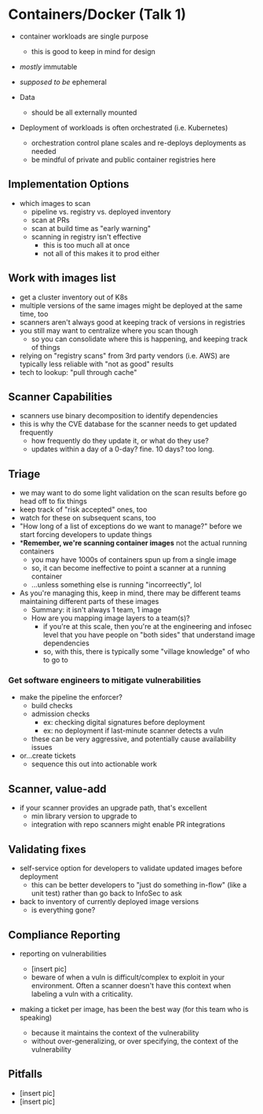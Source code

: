 # Containers/Docker (Talk 1)

- container workloads are single purpose
    - this is good to keep in mind for design
- *mostly* immutable
- *supposed to be* ephemeral

- Data
    - should be all externally mounted

- Deployment of workloads is often orchestrated (i.e. Kubernetes)
    - orchestration control plane scales and re-deploys deployments as needed
    - be mindful of private and public container registries here


## Implementation Options

- which images to scan
    - pipeline vs. registry vs. deployed inventory
    - scan at PRs
    - scan at build time as "early warning"
    - scanning in registry isn't effective
        - this is too much all at once
        - not all of this makes it to prod either


## Work with images list

- get a cluster inventory out of K8s
- multiple versions of the same images might be deployed at the same time, too
- scanners aren't always good at keeping track of versions in registries
- you still may want to centralize where you scan though
    - so you can consolidate where this is happening, and keeping track of things
- relying on "registry scans" from 3rd party vendors (i.e. AWS) are typically less reliable with "not as good" results
- tech to lookup: "pull through cache"


## Scanner Capabilities

- scanners use binary decomposition to identify dependencies
- this is why the CVE database for the scanner needs to get updated frequently
    - how frequently do they update it, or what do they use?
    - updates within a day of a 0-day? fine. 10 days? too long.


## Triage

- we may want to do some light validation on the scan results before go head off to fix things
- keep track of "risk accepted" ones, too
- watch for these on subsequent scans, too
- "How long of a list of exceptions do we want to manage?" before we start forcing developers to update things
- ***Remember, we're scanning container images** not the actual running containers
    - you may have 1000s of containers spun up from a single image
    - so, it can become ineffective to point a scanner at a running container
    - ...unless something else is running "incorreectly", lol
- As you're managing this, keep in mind, there may be different teams maintaining different parts of these images
    - Summary: it isn't always 1 team, 1 image
    - How are you mapping image layers to a team(s)?
        - if you're at this scale, then you're at the engineering and infosec level that you have people on "both sides" that understand image dependencies
        - so, with this, there is typically some "village knowledge" of who to go to

### Get software engineers to mitigate vulnerabilities

- make the pipeline the enforcer?
    - build checks
    - admission checks
        - ex: checking digital signatures before deployment
        - ex: no deployment if last-minute scanner detects a vuln
    - these can be very aggressive, and potentially cause availability issues
- or...create tickets
    - sequence this out into actionable work


## Scanner, value-add

- if your scanner provides an upgrade path, that's excellent
    - min library version to upgrade to
    - integration with repo scanners might enable PR integrations


## Validating fixes

- self-service option for developers to validate updated images before deployment
    - this can be better developers to "just do something in-flow" (like a unit test) rather than go back to InfoSec to ask
- back to inventory of currently deployed image versions
    - is everything gone?


## Compliance Reporting

- reporting on vulnerabilities
    - [insert pic]
    - beware of when a vuln is difficult/complex to exploit in your environment. Often a scanner doesn't have this context when labeling a vuln with a criticality.

- making a ticket per image, has been the best way (for this team who is speaking)
    - because it maintains the context of the vulnerability
    - without over-generalizing, or over specifying, the context of the vulnerability


## Pitfalls

- [insert pic]
- [insert pic]